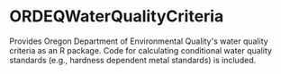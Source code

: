 ORDEQWaterQualityCriteria
=========================

Provides Oregon Department of Environmental Quality's water quality criteria as an R package.  Code for calculating conditional water quality standards (e.g., hardness dependent metal standards) is included.

